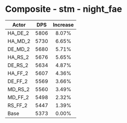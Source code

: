 # Composite - stm - night_fae
| Actor | DPS | Increase |
|---|:---:|:---:|
|HA_DE_2|5806|8.07%|
|HA_MD_2|5730|6.65%|
|DE_MD_2|5680|5.71%|
|HA_RS_2|5676|5.65%|
|DE_RS_2|5634|4.87%|
|HA_FF_2|5607|4.36%|
|DE_FF_2|5569|3.66%|
|MD_RS_2|5560|3.49%|
|MD_FF_2|5498|2.32%|
|RS_FF_2|5447|1.39%|
|Base|5373|0.00%|
